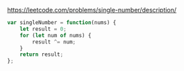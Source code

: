 https://leetcode.com/problems/single-number/description/

```js
var singleNumber = function(nums) {
    let result = 0;
    for (let num of nums) {
        result ^= num;
    }
    return result;
};
```